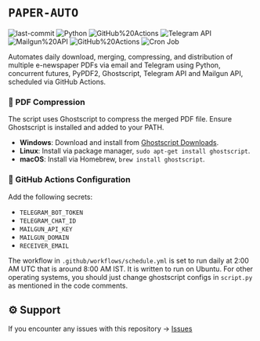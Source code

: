 # `PAPER-AUTO`

<p align="left">
	<img src="https://img.shields.io/github/last-commit/avi4h/paper-auto?style=flat&logo=git&logoColor=white&color=green" alt="last-commit">
	<img src="https://img.shields.io/badge/Python-blue?style=flat&logo=Python&logoColor=yellow" alt="Python">
	<img src="https://img.shields.io/badge/Ghostscript-purple.svg?style=flat&logo=gitee&logoColor=black" alt="GitHub%20Actions">
	<img src="https://img.shields.io/badge/Telegram%20API-24A1DE.svg?style=flat&logo=Telegram&logoColor=white" alt="Telegram API">
    	<img src="https://img.shields.io/badge/Mailgun%20API-F06B66?style=flat&logo=mailgun&logoColor=white" alt="Mailgun%20API">
	<img src="https://img.shields.io/badge/GitHub%20Actions-2088FF.svg?style=flat&logo=GitHub-Actions&logoColor=white" alt="GitHub%20Actions">
	<img src="https://img.shields.io/badge/Cron-DDF4FF?style=flat&logo=pythonanywhere&logoColor=black" alt="Cron Job">
</p>
	
Automates daily download, merging, compressing, and distribution of multiple e-newspaper PDFs via email and Telegram using Python, concurrent futures, PyPDF2, Ghostscript, Telegram API and Mailgun API, scheduled via GitHub Actions.

### 📄 PDF Compression

The script uses Ghostscript to compress the merged PDF file. Ensure Ghostscript is installed and added to your PATH.

  - **Windows**: Download and install from [Ghostscript Downloads](https://www.ghostscript.com/download/gsdnld.html).
  - **Linux**: Install via package manager, `sudo apt-get install ghostscript`.
  - **macOS**: Install via Homebrew, `brew install ghostscript`.

### 🤖 GitHub Actions Configuration

Add the following secrets:
- `TELEGRAM_BOT_TOKEN`
- `TELEGRAM_CHAT_ID`
- `MAILGUN_API_KEY`
- `MAILGUN_DOMAIN`
- `RECEIVER_EMAIL`

The workflow in `.github/workflows/schedule.yml` is set to run daily at 2:00 AM UTC that is around 8:00 AM IST. It is written to run on Ubuntu. For other operating systems, you should just change ghostscript configs in `script.py` as mentioned in the code comments.

## ⚙️ Support

If you encounter any issues with this repository -> [Issues](https://github.com/avi4h/paper-auto/issues) 


